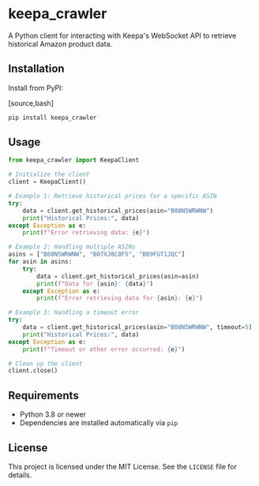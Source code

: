 # keepa_crawler

A Python client for interacting with Keepa's WebSocket API to retrieve historical Amazon product data.

## Installation

Install from PyPI:

[source,bash]
```bash
pip install keepa_crawler
```

## Usage

```python
from keepa_crawler import KeepaClient

# Initialize the client
client = KeepaClient()

# Example 1: Retrieve historical prices for a specific ASIN
try:
    data = client.get_historical_prices(asin="B08N5WRWNW")
    print("Historical Prices:", data)
except Exception as e:
    print(f"Error retrieving data: {e}")

# Example 2: Handling multiple ASINs
asins = ["B08N5WRWNW", "B07XJ8C8F5", "B09FGT1JQC"]
for asin in asins:
    try:
        data = client.get_historical_prices(asin=asin)
        print(f"Data for {asin}: {data}")
    except Exception as e:
        print(f"Error retrieving data for {asin}: {e}")

# Example 3: Handling a timeout error
try:
    data = client.get_historical_prices(asin="B08N5WRWNW", timeout=5)
    print("Historical Prices:", data)
except Exception as e:
    print(f"Timeout or other error occurred: {e}")

# Clean up the client
client.close()
```

## Requirements

* Python 3.8 or newer
* Dependencies are installed automatically via `pip`

## License

This project is licensed under the MIT License. See the `LICENSE` file for details.

